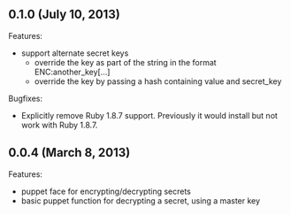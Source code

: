 ## 0.1.0 (July 10, 2013)

Features:

  - support alternate secret keys
    - override the key as part of the string in the format ENC:another_key[...]
    - override the key by passing a hash containing value and secret_key

Bugfixes:

  - Explicitly remove Ruby 1.8.7 support.  Previously it would install but not work with Ruby 1.8.7.

## 0.0.4 (March 8, 2013)

Features:

  - puppet face for encrypting/decrypting secrets
  - basic puppet function for decrypting a secret, using a master key
